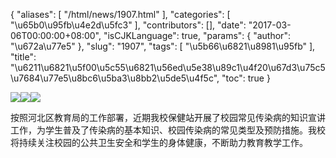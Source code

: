 {
    "aliases": [
        "/html/news/1907.html"
    ],
    "categories": [
        "\u65b0\u95fb\u4e2d\u5fc3"
    ],
    "contributors": [],
    "date": "2017-03-06T00:00:00+08:00",
    "isCJKLanguage": true,
    "params": {
        "author": "\u672a\u77e5"
    },
    "slug": "1907",
    "tags": [
        "\u5b66\u6821\u8981\u95fb"
    ],
    "title": "\u6211\u6821\u5f00\u5c55\u6821\u56ed\u5e38\u89c1\u4f20\u67d3\u75c5\u7684\u77e5\u8bc6\u5ba3\u8bb2\u5de5\u4f5c",
    "toc": true
}

![](https://cdn.tfls.online/mirror/full/f1b966bd080bb8f4aeac8833ad8bea89e5342476.jpg)![](https://cdn.tfls.online/mirror/full/c15a6640eef2513289ee7406669ca618d05eddcf.jpg)![](https://cdn.tfls.online/mirror/full/320322f534bdf2e3fbd04968749a8dfcdf605767.jpg)




  





按照河北区教育局的工作部署，近期我校保健站开展了校园常见传染病的知识宣讲工作，为学生普及了传染病的基本知识、校园传染病的常见类型及预防措施。我校将持续关注校园的公共卫生安全和学生的身体健康，不断助力教育教学工作。




  



